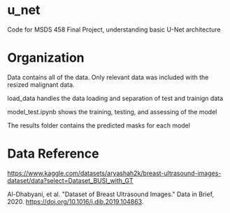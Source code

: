 # u_net
Code for MSDS 458 Final Project, understanding basic U-Net architecture


# Organization

Data contains all of the data. Only relevant data was included with the resized malignant data. 

load_data handles the data loading and separation of test and trainign data

model_test.ipynb shows the training, testing, and assessing of the model

The results folder contains the predicted masks for each model

# Data Reference

https://www.kaggle.com/datasets/aryashah2k/breast-ultrasound-images-dataset/data?select=Dataset_BUSI_with_GT

Al-Dhabyani, et al. "Dataset of Breast Ultrasound Images." Data in Brief, 2020. https://doi.org/10.1016/j.dib.2019.104863.

